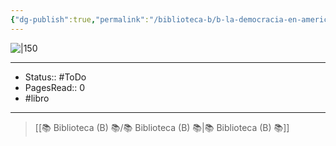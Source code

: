 ```yaml
---
{"dg-publish":true,"permalink":"/biblioteca-b/b-la-democracia-en-america/"}
---
```


![|150](http://books.google.com/books/content?id=k8akDn60a5UC&printsec=frontcover&img=1&zoom=1&edge=curl&source=gbs_api)

---

- Status:: #ToDo 
- PagesRead:: 0
- #libro

---


> [[📚 Biblioteca (B) 📚/📚 Biblioteca (B) 📚\|📚 Biblioteca (B) 📚]]
